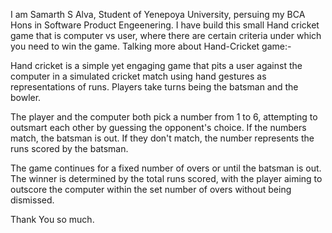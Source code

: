 I am Samarth S Alva, Student of Yenepoya University, persuing my BCA Hons in Software Product Engeenering.
I have build this small Hand cricket game that is computer vs user, where there are certain criteria under which you need to win the game.
Talking more about Hand-Cricket game:-

Hand cricket is a simple yet engaging game that pits a user against the computer in a simulated cricket match using hand gestures as representations of runs. Players take turns being the batsman and the bowler.

The player and the computer both pick a number from 1 to 6, attempting to outsmart each other by guessing the opponent's choice. If the numbers match, the batsman is out. If they don't match, the number represents the runs scored by the batsman.

The game continues for a fixed number of overs or until the batsman is out. The winner is determined by the total runs scored, with the player aiming to outscore the computer within the set number of overs without being dismissed.

Thank You so much.

